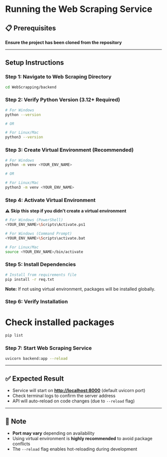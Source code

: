 # Running the Web Scraping Service

## 📋 Prerequisites

**Ensure the project has been cloned from the repository**

---

## Setup Instructions

### Step 1: Navigate to Web Scraping Directory
```bash
cd WebScrapping/backend
```

### Step 2: Verify Python Version (3.12+ Required)
```bash
# For Windows
python --version

# OR

# For Linux/Mac
python3 --version
```

### Step 3: Create Virtual Environment (Recommended)
```bash
# For Windows
python -m venv <YOUR_ENV_NAME>

# OR

# For Linux/Mac
python3 -m venv <YOUR_ENV_NAME>
```

### Step 4: Activate Virtual Environment

**⚠️ Skip this step if you didn't create a virtual environment**

```bash
# For Windows (PowerShell)
<YOUR_ENV_NAME>\Scripts\Activate.ps1

# For Windows (Command Prompt)
<YOUR_ENV_NAME>\Scripts\activate.bat

# For Linux/Mac
source <YOUR_ENV_NAME>/bin/activate
```

### Step 5: Install Dependencies
```bash
# Install from requirements file
pip install -r req.txt
```

**Note:** If not using virtual environment, packages will be installed globally.

### Step 6: Verify Installation
# Check installed packages
```bash
pip list
```

### Step 7: Start Web Scraping Service
```bash
uvicorn backend:app --reload
```

---

## ✅ Expected Result

- Service will start on [**http://localhost:8000**](http://localhost:8000) (default uvicorn port)
- Check terminal logs to confirm the server address
- API will auto-reload on code changes (due to `--reload` flag)

---

## 📝 Note

- **Port may vary** depending on availability
- Using virtual environment is **highly recommended** to avoid package conflicts
- The `--reload` flag enables hot-reloading during development
